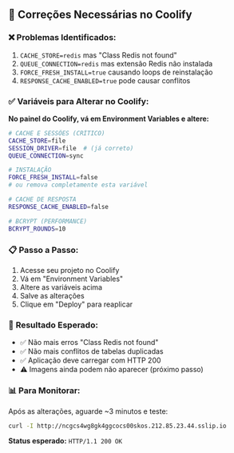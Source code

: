## 🔧 Correções Necessárias no Coolify

### ❌ **Problemas Identificados:**
1. `CACHE_STORE=redis` mas "Class Redis not found"
2. `QUEUE_CONNECTION=redis` mas extensão Redis não instalada  
3. `FORCE_FRESH_INSTALL=true` causando loops de reinstalação
4. `RESPONSE_CACHE_ENABLED=true` pode causar conflitos

### ✅ **Variáveis para Alterar no Coolify:**

**No painel do Coolify, vá em Environment Variables e altere:**

```bash
# CACHE E SESSÕES (CRÍTICO)
CACHE_STORE=file
SESSION_DRIVER=file  # (já correto)
QUEUE_CONNECTION=sync

# INSTALAÇÃO
FORCE_FRESH_INSTALL=false
# ou remova completamente esta variável

# CACHE DE RESPOSTA
RESPONSE_CACHE_ENABLED=false

# BCRYPT (PERFORMANCE)
BCRYPT_ROUNDS=10
```

### 📋 **Passo a Passo:**
1. Acesse seu projeto no Coolify
2. Vá em "Environment Variables"
3. Altere as variáveis acima
4. Salve as alterações
5. Clique em "Deploy" para reaplicar

### 🎯 **Resultado Esperado:**
- ✅ Não mais erros "Class Redis not found"
- ✅ Não mais conflitos de tabelas duplicadas
- ✅ Aplicação deve carregar com HTTP 200
- ⚠️  Imagens ainda podem não aparecer (próximo passo)

### 📊 **Para Monitorar:**
Após as alterações, aguarde ~3 minutos e teste:
```bash
curl -I http://ncgcs4wg8gk4ggcocs00skos.212.85.23.44.sslip.io
```

**Status esperado:** `HTTP/1.1 200 OK`